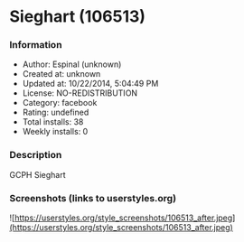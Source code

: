 # Sieghart (106513)

### Information
- Author: Espinal (unknown)
- Created at: unknown
- Updated at: 10/22/2014, 5:04:49 PM
- License: NO-REDISTRIBUTION
- Category: facebook
- Rating: undefined
- Total installs: 38
- Weekly installs: 0


### Description
GCPH Sieghart


### Screenshots (links to userstyles.org)
![https://userstyles.org/style_screenshots/106513_after.jpeg](https://userstyles.org/style_screenshots/106513_after.jpeg)



